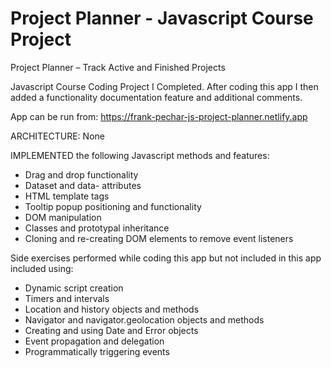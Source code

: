 # Project Planner - Javascript Course Project

Project Planner – Track Active and Finished Projects

Javascript Course Coding Project I Completed. After coding this app I then added a functionality documentation feature and additional comments.

App can be run from: https://frank-pechar-js-project-planner.netlify.app

ARCHITECTURE: None

IMPLEMENTED the following Javascript methods and features:

- Drag and drop functionality
- Dataset and data- attributes
- HTML template tags
- Tooltip popup positioning and functionality
- DOM manipulation
- Classes and prototypal inheritance
- Cloning and re-creating DOM elements to remove event listeners

Side exercises performed while coding this app but not included in this app included using:

- Dynamic script creation
- Timers and intervals
- Location and history objects and methods
- Navigator and navigator.geolocation objects and methods
- Creating and using Date and Error objects
- Event propagation and delegation
- Programmatically triggering events
